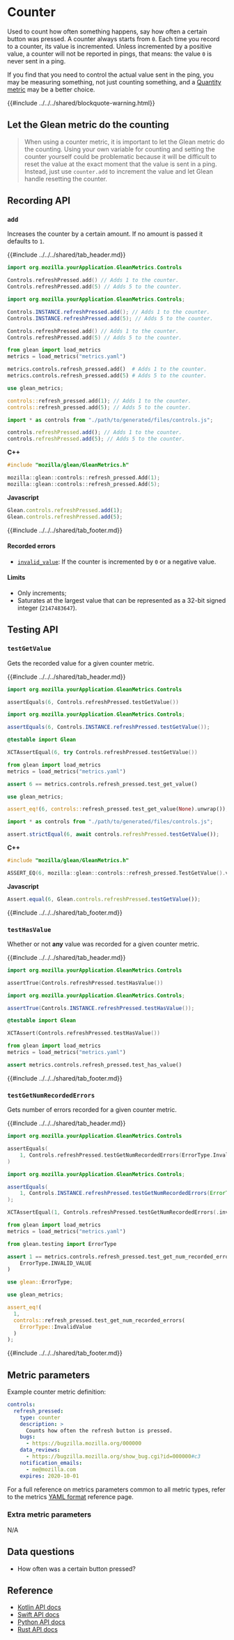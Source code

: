 # Counter

Used to count how often something happens, say how often a certain button was pressed.
A counter always starts from `0`.
Each time you record to a counter, its value is incremented.
Unless incremented by a positive value, a counter will not be reported in pings,
that means: the value `0` is never sent in a ping.

If you find that you need to control the actual value sent in the ping, you may be measuring something,
not just counting something, and a [Quantity metric](quantity.html) may be a better choice.

{{#include ../../../shared/blockquote-warning.html}}

## Let the Glean metric do the counting

> When using a counter metric, it is important to let the Glean metric do the counting.
> Using your own variable for counting and setting the counter yourself could be problematic because
> it will be difficult to reset the value at the exact moment that the value is sent in a ping.
> Instead, just use `counter.add` to increment the value and let Glean handle resetting the counter.

## Recording API

### `add`

Increases the counter by a certain amount. If no amount is passed it defaults to `1`.

{{#include ../../../shared/tab_header.md}}
<div data-lang="Kotlin" class="tab">

  ```Kotlin
  import org.mozilla.yourApplication.GleanMetrics.Controls

  Controls.refreshPressed.add() // Adds 1 to the counter.
  Controls.refreshPressed.add(5) // Adds 5 to the counter.
  ```
</div>
<div data-lang="Java" class="tab">

  ```Java
  import org.mozilla.yourApplication.GleanMetrics.Controls;

  Controls.INSTANCE.refreshPressed.add(); // Adds 1 to the counter.
  Controls.INSTANCE.refreshPressed.add(5); // Adds 5 to the counter.
  ```
</div>
<div data-lang="Swift" class="tab">

  ```Swift
  Controls.refreshPressed.add() // Adds 1 to the counter.
  Controls.refreshPressed.add(5) // Adds 5 to the counter.
  ```
</div>
<div data-lang="Python" class="tab">

  ```Python
  from glean import load_metrics
  metrics = load_metrics("metrics.yaml")

  metrics.controls.refresh_pressed.add()  # Adds 1 to the counter.
  metrics.controls.refresh_pressed.add(5) # Adds 5 to the counter.
  ```
</div>
<div data-lang="Rust" class="tab">

  ```Rust
  use glean_metrics;

  controls::refresh_pressed.add(1); // Adds 1 to the counter.
  controls::refresh_pressed.add(5); // Adds 5 to the counter.
  ```
</div>
<div data-lang="Javascript" class="tab">

  ```js
  import * as controls from "./path/to/generated/files/controls.js";

  controls.refreshPressed.add(); // Adds 1 to the counter.
  controls.refreshPressed.add(5); // Adds 5 to the counter.
  ```
</div>
<div data-lang="Firefox Desktop" class="tab">

  **C++**

  ```cpp
  #include "mozilla/glean/GleanMetrics.h"

  mozilla::glean::controls::refresh_pressed.Add(1);
  mozilla::glean::controls::refresh_pressed.Add(5);
  ```

  **Javascript**

  ```js
  Glean.controls.refreshPressed.add(1);
  Glean.controls.refreshPressed.add(5);
  ```
</div>
{{#include ../../../shared/tab_footer.md}}

#### Recorded errors

* [`invalid_value`](../../user/metrics/error-reporting.md): If the counter is incremented by `0` or a negative value.

#### Limits

* Only increments;
* Saturates at the largest value that can be represented as a 32-bit signed integer (`2147483647`).

## Testing API

### `testGetValue`

Gets the recorded value for a given counter metric.

{{#include ../../../shared/tab_header.md}}

<div data-lang="Kotlin" class="tab">

```Kotlin
import org.mozilla.yourApplication.GleanMetrics.Controls

assertEquals(6, Controls.refreshPressed.testGetValue())
```

</div>

<div data-lang="Java" class="tab">

```Java
import org.mozilla.yourApplication.GleanMetrics.Controls;

assertEquals(6, Controls.INSTANCE.refreshPressed.testGetValue());
```

</div>


<div data-lang="Swift" class="tab">

```Swift
@testable import Glean

XCTAssertEqual(6, try Controls.refreshPressed.testGetValue())
```

</div>

<div data-lang="Python" class="tab">

```Python
from glean import load_metrics
metrics = load_metrics("metrics.yaml")

assert 6 == metrics.controls.refresh_pressed.test_get_value()
```

</div>

<div data-lang="Rust" class="tab">

```rust
use glean_metrics;

assert_eq!(6, controls::refresh_pressed.test_get_value(None).unwrap());
```

</div>

<div data-lang="Javascript" class="tab">

  ```js
  import * as controls from "./path/to/generated/files/controls.js";

  assert.strictEqual(6, await controls.refreshPressed.testGetValue());
  ```
</div>

<div data-lang="Firefox Desktop" class="tab">

**C++**

```cpp
#include "mozilla/glean/GleanMetrics.h"

ASSERT_EQ(6, mozilla::glean::controls::refresh_pressed.TestGetValue().value());
```

**Javascript**

```js
Assert.equal(6, Glean.controls.refreshPressed.testGetValue());
```

</div>

{{#include ../../../shared/tab_footer.md}}

### `testHasValue`

Whether or not **any** value was recorded for a given counter metric.

{{#include ../../../shared/tab_header.md}}

<div data-lang="Kotlin" class="tab">

```Kotlin
import org.mozilla.yourApplication.GleanMetrics.Controls

assertTrue(Controls.refreshPressed.testHasValue())
```

</div>

<div data-lang="Java" class="tab">

```Java
import org.mozilla.yourApplication.GleanMetrics.Controls;

assertTrue(Controls.INSTANCE.refreshPressed.testHasValue());
```

</div>


<div data-lang="Swift" class="tab">

```Swift
@testable import Glean

XCTAssert(Controls.refreshPressed.testHasValue())
```

</div>

<div data-lang="Python" class="tab">

```Python
from glean import load_metrics
metrics = load_metrics("metrics.yaml")

assert metrics.controls.refresh_pressed.test_has_value()
```

</div>

<div data-lang="Rust" class="tab"></div>

<div data-lang="Javascript" class="tab"></div>

<div data-lang="Firefox Desktop" class="tab"></div>

{{#include ../../../shared/tab_footer.md}}

### `testGetNumRecordedErrors`

Gets number of errors recorded for a given counter metric.

{{#include ../../../shared/tab_header.md}}

<div data-lang="Kotlin" class="tab">

```Kotlin
import org.mozilla.yourApplication.GleanMetrics.Controls

assertEquals(
    1, Controls.refreshPressed.testGetNumRecordedErrors(ErrorType.InvalidValue)
)
```

</div>

<div data-lang="Java" class="tab">

```Java
import org.mozilla.yourApplication.GleanMetrics.Controls;

assertEquals(
    1, Controls.INSTANCE.refreshPressed.testGetNumRecordedErrors(ErrorType.InvalidValue)
);
```

</div>


<div data-lang="Swift" class="tab">

```Swift
XCTAssertEqual(1, Controls.refreshPressed.testGetNumRecordedErrors(.invalidValue))
```

</div>

<div data-lang="Python" class="tab">

```Python
from glean import load_metrics
metrics = load_metrics("metrics.yaml")

from glean.testing import ErrorType

assert 1 == metrics.controls.refresh_pressed.test_get_num_recorded_errors(
    ErrorType.INVALID_VALUE
)
```
</div>

<div data-lang="Rust" class="tab">

```rust
use glean::ErrorType;

use glean_metrics;

assert_eq!(
  1,
  controls::refresh_pressed.test_get_num_recorded_errors(
    ErrorType::InvalidValue
  )
);
```

</div>

<div data-lang="Javascript" class="tab"></div>

<div data-lang="Firefox Desktop" class="tab" data-bug="1683171"></div>

{{#include ../../../shared/tab_footer.md}}

## Metric parameters

Example counter metric definition:

```yaml
controls:
  refresh_pressed:
    type: counter
    description: >
      Counts how often the refresh button is pressed.
    bugs:
      - https://bugzilla.mozilla.org/000000
    data_reviews:
      - https://bugzilla.mozilla.org/show_bug.cgi?id=000000#c3
    notification_emails:
      - me@mozilla.com
    expires: 2020-10-01
```

For a full reference on metrics parameters common to all metric types,
refer to the metrics [YAML format](../yaml/index.md) reference page.

### Extra metric parameters

N/A

## Data questions

* How often was a certain button pressed?

## Reference

* [Kotlin API docs](../../../javadoc/glean/mozilla.telemetry.glean.private/-counter-metric-type/index.html)
* [Swift API docs](../../../swift/Classes/CounterMetricType.html)
* [Python API docs](../../../python/glean/metrics/counter.html)
* [Rust API docs](../../../docs/glean/private/counter/struct.CounterMetric.html)

